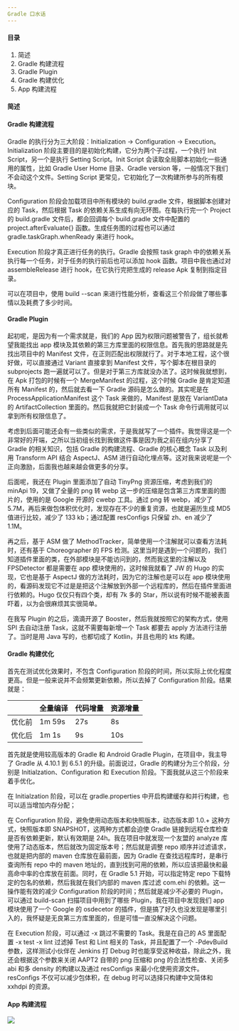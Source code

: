 ```yaml
---
Gradle 口水话
---
```


#### 目录

1. 简述
2. Gradle 构建流程
3. Gradle Plugin
4. Gradle 构建优化
5. App 构建流程

#### 简述

#### Gradle 构建流程

Gradle 的执行分为三大阶段：Initialization -> Configuration -> Execution。Initialization 阶段主要目的是初始化构建，它分为两个子过程，一个执行 Init Script，另一个是执行 Setting Script。Init Script 会读取全局脚本初始化一些通用的属性，比如 Gradle User Home 目录、Gradle version 等，一般情况下我们不会动这个文件。Setting Script 更常见，它初始化了一次构建所参与的所有模块。

Configuration 阶段会加载项目中所有模块的 build.gradle 文件，根据脚本创建对应的 Task，然后根据 Task 的依赖关系生成有向无环图。在每执行完一个 Project 的 build.gradle 文件后，都会回调每个 build.gradle 文件中配置的 project.afterEvaluate{} 函数。生成任务图的过程也可以通过 gradle.taskGraph.whenReady 来进行 hook。

Execution 阶段才真正进行任务的执行。Gradle 会按照 task graph 中的依赖关系执行每一个任务，对于任务的执行前后也可以添加 hook 函数。项目中我也通过对 assembleRelease 进行 hook，在它执行完把生成的 release Apk 复制到指定目录。

可以在项目中，使用 build --scan 来进行性能分析，查看这三个阶段做了哪些事情以及耗费了多少时间。

#### Gradle Plugin

起初呢，是因为有一个需求就是，我们的 App 因为权限问题被警告了，组长就希望我能找出 app 模块及其依赖的第三方库里面的权限信息。首先我的思路就是先找出项目中的 Manifest 文件，在正则匹配出权限就行了。对于本地工程，这个很好做，可以直接通过 Variant 直接拿到 Manifest 文件，写个脚本在根目录的 subprojects 跑一遍就可以了。但是对于第三方库就没办法了。这时候我就想到，在 Apk 打包的时候有一个 MergeManifest 的过程，这个时候 Gradle 是肯定知道所有 Manifest 的，然后就去看一下 Gradle 源码是怎么做的。其实呢是在 ProcessApplicationManifest 这个 Task 来做的，Manifest 是放在 VariantData 的 ArtifactCollection 里面的。然后我就把它封装成一个 Task 命令行调用就可以拿到所有权限信息了。

考虑到后面可能还会有一些类似的需求，于是我就写了一个插件。我觉得这是一个非常好的开端，之所以当初组长找到我做这件事是因为我之前在组内分享了 Gradle 的相关知识，包括 Gradle 的构建流程、Gradle 的核心概念 Task 以及利用 Transform API 结合 AspectJ、ASM 进行自动化埋点等。这对我来说呢是一个正向激励，后面我也越来越会做更多的分享。

后面呢，我还在 Plugin 里面添加了自动 TinyPng 资源压缩，考虑到我们的 minApi 19，又做了全量的 png 转 webp 这一步的压缩是包含第三方库里面的图片的，使用的是 Google 开源的 cwebp 工具。通过 png 转 webp，减少了 5.7M，再后来做包体积优化时，发现存在不少的重复资源，也就是遍历生成 MD5 值进行比较，减少了 133 kb；通过配置 resConfigs 只保留 zh、en 减少了 1.1M。

再之后，基于 ASM 做了 MethodTracker，简单使用一个注解就可以查看方法耗时，还有基于 Choreographer 的 FPS 检测。这里当时是遇到一个问题的，我们知道插件里面的类，在外部模块是不能访问到的，然而我这里的注解以及 FPSDetector 都是需要在 app 模块使用的，这时候我就看了 JW 的 Hugo 的实现，它也是基于 AspectJ 做的方法耗时，因为它的注解也是可以在 app 模块使用的，看源码发现它不过是是把这个注解放到外部一个远程库的，然后在插件里面进行依赖的。Hugo 仅仅只有四个类，却有 7k 多的 Star，所以说有时候不能被表面吓着，以为会很麻烦其实很简单。

在我写 Plugin 的之后，滴滴开源了 Booster，然后我就按照它的架构方式，使用 SPI 去自动注册 Task，这就不需要每新增一个 Task 都要去 apply 方法进行注册了。当时是用 Java 写的，也都切成了 Kotlin，并且也用的 kts 构建。

#### Gradle 构建优化

首先在测试优化效果时，不包含 Configuration 阶段的时间，所以实际上优化程度更高。但是一般来说并不会频繁更新依赖，所以去掉了 Configuration 阶段。结果就是：

|        | 全量编译 | 代码增量 | 资源增量 |
| ------ | -------- | -------- | -------- |
| 优化前 | 1m 59s   | 27s      | 8s       |
| 优化后 | 1m 1s    | 9s       | 10s      |

首先就是使用较高版本的 Gradle 和 Android Gradle Plugin，在项目中，我主导了 Gradle 从 4.10.1 到 6.5.1 的升级。前面说过，Gradle 的构建分为三个阶段，分别是 Initialzation、Configuration 和 Execution 阶段。下面我就从这三个阶段来着手优化。

在 Initialzation 阶段，可以在 gradle.properties 中开启构建缓存和并行构建，也可以适当增加内存分配；

在 Configuration 阶段，避免使用动态版本和快照版本，动态版本即 1.0.+ 这种方式，快照版本即 SNAPSHOT，这两种方式都会迫使 Gradle 链接到远程仓库检查是否有依赖更新，默认有效期是 24h。我在项目中就发现一个友盟的 analyze 库使用了动态版本，然后就改为固定版本号；然后就是调整 repo 顺序并过滤请求，也就是把内部的 maven 仓库放在最前面，因为 Gradle 在查找远程库时，是串行查询所有 repo 中的 maven 地址的，直到找到可用的依赖，所以应该把最快和最高命中率的仓库放在前面。同时，在 Gradle 5.1 开始，可以指定特定 repo 下载特定的包名的依赖，然后我就在我们内部的 maven 库过滤 com.ehi 的依赖。这一操作能有效的减少 Configuration 阶段的时间；然后就是减少不必要的 Plugin，可以通过 build-scan 扫描项目中用到了哪些 Plugin，我在项目中发现我们 app 模块使用了一个 Google 的 osdecetor 的插件，但是搞了好久也没发现是哪里引入的，我怀疑是无良第三方库里面的，但是可惜一直没解决这个问题。

在 Execution 阶段，可以通过 -x 跳过不需要的 Task。我是在自己的 AS 里面配置 -x test -x lint 过滤掉 Test 和 Lint 相关的 Task，并且配置了一个 -PdevBuild 参数，这样测试小伙伴在 Jenkins 打 Debug 时也能享受这种收益，除此之外，我还会根据这个参数来关闭 AAPT2 自带的 png 压缩和 png 的合法性检查、关闭多 abi 和多 density 的构建以及通过 resConfigs 来最小化使用资源文件。resConfigs 不仅可以减少包体积，在 debug 时可以选择只构建中文简体和 xxhdpi 的资源。

#### App 构建流程

![](https://i.loli.net/2019/05/07/5cd14ad86262c.png)